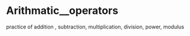 # Arithmatic__operators
practice of addition , subtraction, multiplication, division, power, modulus
